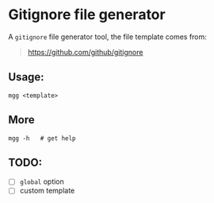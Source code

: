 # Gitignore file generator

A `gitignore` file generator tool, the file template comes from:

> https://github.com/github/gitignore

## Usage:

``` shell
mgg <template>
```

## More
``` shell
mgg -h   # get help
```

## TODO:
- [ ] `global` option
- [ ] custom template